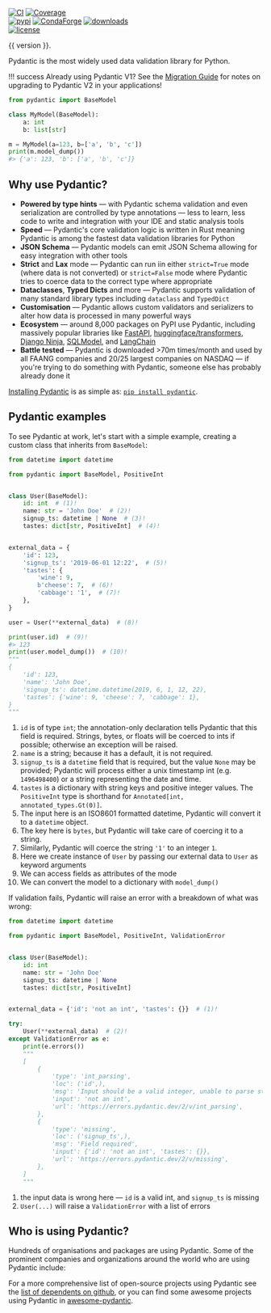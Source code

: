 [![CI](https://github.com/pydantic/pydantic/workflows/CI/badge.svg?event=push)](https://github.com/pydantic/pydantic/actions?query=event%3Apush+branch%3Amain+workflow%3ACI)
[![Coverage](https://coverage-badge.samuelcolvin.workers.dev/pydantic/pydantic.svg)](https://github.com/pydantic/pydantic/actions?query=event%3Apush+branch%3Amain+workflow%3ACI)<br>
[![pypi](https://img.shields.io/pypi/v/pydantic.svg)](https://pypi.python.org/pypi/pydantic)
[![CondaForge](https://img.shields.io/conda/v/conda-forge/pydantic.svg)](https://anaconda.org/conda-forge/pydantic)
[![downloads](https://pepy.tech/badge/pydantic/month)](https://pepy.tech/project/pydantic)<br>
[![license](https://img.shields.io/github/license/pydantic/pydantic.svg)](https://github.com/pydantic/pydantic/blob/main/LICENSE)

{{ version }}.

Pydantic is the most widely used data validation library for Python.

!!! success
    Already using Pydantic V1? See the [Migration Guide](migration.md) for notes on upgrading to Pydantic V2 in your applications!

```py lint="skip" upgrade="skip" title="Pydantic Example" requires="3.10"
from pydantic import BaseModel

class MyModel(BaseModel):
    a: int
    b: list[str]

m = MyModel(a=123, b=['a', 'b', 'c'])
print(m.model_dump())
#> {'a': 123, 'b': ['a', 'b', 'c']}
```

## Why use Pydantic?

- **Powered by type hints** &mdash; with Pydantic schema validation and even serialization are controlled by type annotations &mdash; less to learn, less code to write and integration with your IDE and static analysis tools
- **Speed** &mdash; Pydantic's core validation logic is written in Rust meaning Pydantic is among the fastest data validation libraries for Python
- **JSON Schema** &mdash; Pydantic models can emit JSON Schema allowing for easy integration with other tools
- **Strict** and **Lax** mode &mdash; Pydantic can run iin either `strict=True` mode (where data is not converted) or `strict=False` mode where Pydantic tries to coerce data to the correct type where appropriate
- **Dataclasses**, **Typed Dicts** and more &mdash; Pydantic supports validation of many standard library types including `dataclass` and `TypedDict`
- **Customisation** &mdash; Pydantic allows custom validators and serializers to alter how data is processed in many powerful ways
- **Ecosystem** &mdash; around 8,000 packages on PyPI use Pydantic, including massively popular libraries like
  [FastAPI](https://github.com/tiangolo/fastapi),
  [huggingface/transformers](https://github.com/huggingface/transformers),
  [Django Ninja](https://github.com/vitalik/django-ninja),
  [SQLModel](https://github.com/tiangolo/sqlmodel),
  and [LangChain](https://github.com/hwchase17/langchain)
- **Battle tested** &mdash; Pydantic is downloaded >70m times/month and used by all FAANG companies and 20/25 largest companies on NASDAQ &mdash; if you're trying to do something with Pydantic, someone else has probably already done it

[Installing Pydantic](install.md) is as simple as: [`pip install pydantic`](install.md).

## Pydantic examples

To see Pydantic at work, let's start with a simple example, creating a custom class that inherits from `BaseModel`:

```py upgrade="skip" title="Validation Successful" requires="3.10"
from datetime import datetime

from pydantic import BaseModel, PositiveInt


class User(BaseModel):
    id: int  # (1)!
    name: str = 'John Doe'  # (2)!
    signup_ts: datetime | None  # (3)!
    tastes: dict[str, PositiveInt]  # (4)!


external_data = {
    'id': 123,
    'signup_ts': '2019-06-01 12:22',  # (5)!
    'tastes': {
        'wine': 9,
        b'cheese': 7,  # (6)!
        'cabbage': '1',  # (7)!
    },
}

user = User(**external_data)  # (8)!

print(user.id)  # (9)!
#> 123
print(user.model_dump())  # (10)!
"""
{
    'id': 123,
    'name': 'John Doe',
    'signup_ts': datetime.datetime(2019, 6, 1, 12, 22),
    'tastes': {'wine': 9, 'cheese': 7, 'cabbage': 1},
}
"""
```

1. `id` is of type `int`; the annotation-only declaration tells Pydantic that this field is required. Strings,
  bytes, or floats will be coerced to ints if possible; otherwise an exception will be raised.
2. `name` is a string; because it has a default, it is not required.
3. `signup_ts` is a `datetime` field that is required, but the value `None` may be provided;
  Pydantic will process either a unix timestamp int (e.g. `1496498400`) or a string representing the date and time.
4. `tastes` is a dictionary with string keys and positive integer values. The `PositiveInt` type is shorthand for `Annotated[int, annotated_types.Gt(0)]`.
5. The input here is an ISO8601 formatted datetime, Pydantic will convert it to a `datetime` object.
6. The key here is `bytes`, but Pydantic will take care of coercing it to a string.
7. Similarly, Pydantic will coerce the string `'1'` to an integer `1`.
8. Here we create instance of `User` by passing our external data to `User` as keyword arguments
9. We can access fields as attributes of the mode
10. We can convert the model to a dictionary with `model_dump()`

If validation fails, Pydantic will raise an error with a breakdown of what was wrong:

```py upgrade="skip" title="Validation Error" requires="3.10"
from datetime import datetime

from pydantic import BaseModel, PositiveInt, ValidationError


class User(BaseModel):
    id: int
    name: str = 'John Doe'
    signup_ts: datetime | None
    tastes: dict[str, PositiveInt]


external_data = {'id': 'not an int', 'tastes': {}}  # (1)!

try:
    User(**external_data)  # (2)!
except ValidationError as e:
    print(e.errors())
    """
    [
        {
            'type': 'int_parsing',
            'loc': ('id',),
            'msg': 'Input should be a valid integer, unable to parse string as an integer',
            'input': 'not an int',
            'url': 'https://errors.pydantic.dev/2/v/int_parsing',
        },
        {
            'type': 'missing',
            'loc': ('signup_ts',),
            'msg': 'Field required',
            'input': {'id': 'not an int', 'tastes': {}},
            'url': 'https://errors.pydantic.dev/2/v/missing',
        },
    ]
    """
```

1. the input data is wrong here &mdash; `id` is a valid int, and `signup_ts` is missing
2. `User(...)` will raise a `ValidationError` with a list of errors

## Who is using Pydantic?

Hundreds of organisations and packages are using Pydantic. Some of the prominent companies and organizations around the world who are using Pydantic include:

<div id="grid-container">
<div id="company-grid" class="grid"></div>
</div>

For a more comprehensive list of open-source projects using Pydantic see the
[list of dependents on github](https://github.com/pydantic/pydantic/network/dependents), or you can find some awesome projects using Pydantic in [awesome-pydantic](https://github.com/Kludex/awesome-pydantic).

<!-- ## Discussion of Pydantic

Podcasts and videos discussing Pydantic.

[Talk Python To Me](https://talkpython.fm/episodes/show/313/automate-your-data-exchange-with-pydantic){target=_blank}
: Michael Kennedy and Samuel Colvin, the creator of Pydantic, dive into the history of Pydantic and its many uses and benefits.

[Podcast.\_\_init\_\_](https://www.pythonpodcast.com/pydantic-data-validation-episode-263/){target=_blank}
: Discussion about where Pydantic came from and ideas for where it might go next with
  Samuel Colvin the creator of Pydantic.

[Python Bytes Podcast](https://pythonbytes.fm/episodes/show/157/oh-hai-pandas-hold-my-hand){target=_blank}
: "*This is a sweet simple framework that solves some really nice problems... Data validations and settings management
  using Python type annotations, and it's the Python type annotations that makes me really extra happy... It works
  automatically with all the IDE's you already have.*" --Michael Kennedy

[Python Pydantic Introduction – Give your data classes super powers](https://www.youtube.com/watch?v=WJmqgJn9TXg){target=_blank}
: A talk by Alexander Hultnér originally for the Python Pizza Conference introducing new users to Pydantic and walking
  through the core features of Pydantic. -->

<script>
const companies = [
  {
    name: 'Adobe',
    logoUrl: 'logos/adobe_logo.png'
  },
  {
    name: 'AMD',
    logoUrl: 'logos/amd_logo.png'
  },
  {
    name: 'Amazon',
    logoUrl: 'logos/amazon_logo.png'
  },
  {
    name: 'Apple',
    logoUrl: 'logos/apple_logo.png'
  },
  {
    name: 'ASML',
    logoUrl: 'logos/asml_logo.png'
  },
  {
    name: 'AstraZeneca',
    logoUrl: 'logos/astrazeneca_logo.png'
  },
  {
    name: 'Broadcom',
    logoUrl: 'logos/broadcom_logo.png'
  },
  {
    name: 'Cisco Systems',
    logoUrl: 'logos/cisco_logo.png'
  },
  {
    name: 'Comcast',
    logoUrl: 'logos/comcast_logo.png'
  },
  {
    name: 'Datadog',
    logoUrl: 'logos/datadog_logo.png'
  },
  {
    name: 'Facebook',
    logoUrl: 'logos/facebook_logo.png'
  },
  {
    name: 'FastAPI',
    logoUrl: 'logos/fastapi_logo.png'
  },
  {
    name: 'Google',
    logoUrl: 'logos/google_logo.png'
  },
  {
    name: 'IBM',
    logoUrl: 'logos/ibm_logo.png'
  },
  {
    name: 'Intel',
    logoUrl: 'logos/intel_logo.png'
  },
  {
    name: 'Intuit',
    logoUrl: 'logos/intuit_logo.png'
  },
  {
    name: 'IPCC',
    logoUrl: 'logos/ipcc_logo.png'
  },
  {
    name: 'JPMorgan',
    logoUrl: 'logos/jpmorgan_logo.png'
  },
  {
    name: 'Jupyter',
    logoUrl: 'logos/jupyter_logo.png'
  },
  {
    name: 'Microsoft',
    logoUrl: 'logos/microsoft_logo.png'
  },
  {
    name: 'Molssi',
    logoUrl: 'logos/molssi_logo.png'
  },
  {
    name: 'NASA',
    logoUrl: 'logos/nasa_logo.png'
  },
  {
    name: 'Netflix',
    logoUrl: 'logos/netflix_logo.png'
  },
  {
    name: 'NSA',
    logoUrl: 'logos/nsa_logo.png'
  },
  {
    name: 'NVIDIA',
    logoUrl: 'logos/nvidia_logo.png'
  },
  {
    name: 'Qualcomm',
    logoUrl: 'logos/qualcomm_logo.png'
  },
  {
    name: 'Red Hat',
    logoUrl: 'logos/redhat_logo.png'
  },
  {
    name: 'Robusta',
    logoUrl: 'logos/robusta_logo.png'
  },
  {
    name: 'Salesforce',
    logoUrl: 'logos/salesforce_logo.png'
  },
  {
    name: 'Starbucks',
    logoUrl: 'logos/starbucks_logo.png'
  },
  {
    name: 'Texas Instruments',
    logoUrl: 'logos/ti_logo.png'
  },
  {
    name: 'Twilio',
    logoUrl: 'logos/twilio_logo.png'
  },
  {
    name: 'Twitter',
    logoUrl: 'logos/twitter_logo.png'
  },
  {
    name: 'UK Home Office',
    logoUrl: 'logos/ukhomeoffice_logo.png'
  }
];

const grid = document.getElementById('company-grid');

for (const company of companies) {
  const tile = document.createElement('div');
  tile.classList.add('tile');
  tile.innerHTML = `
    <img src="${company.logoUrl}" alt="${company.name}" />
  `;
  grid.appendChild(tile);
}
</script>
